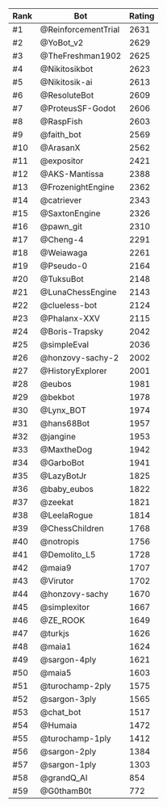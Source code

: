 Rank|Bot|Rating
---|---|---
#1|@ReinforcementTrial|2631
#2|@YoBot_v2|2629
#3|@TheFreshman1902|2625
#4|@Nikitosikbot|2623
#5|@Nikitosik-ai|2613
#6|@ResoluteBot|2609
#7|@ProteusSF-Godot|2606
#8|@RaspFish|2603
#9|@faith_bot|2569
#10|@ArasanX|2562
#11|@expositor|2421
#12|@AKS-Mantissa|2388
#13|@FrozenightEngine|2362
#14|@catriever|2343
#15|@SaxtonEngine|2326
#16|@pawn_git|2310
#17|@Cheng-4|2291
#18|@Weiawaga|2261
#19|@Pseudo-0|2164
#20|@TuksuBot|2148
#21|@LunaChessEngine|2143
#22|@clueless-bot|2124
#23|@Phalanx-XXV|2115
#24|@Boris-Trapsky|2042
#25|@simpleEval|2036
#26|@honzovy-sachy-2|2002
#27|@HistoryExplorer|2001
#28|@eubos|1981
#29|@bekbot|1978
#30|@Lynx_BOT|1974
#31|@hans68Bot|1957
#32|@jangine|1953
#33|@MaxtheDog|1942
#34|@GarboBot|1941
#35|@LazyBotJr|1825
#36|@baby_eubos|1822
#37|@zeekat|1821
#38|@LeelaRogue|1814
#39|@ChessChildren|1768
#40|@notropis|1756
#41|@Demolito_L5|1728
#42|@maia9|1707
#43|@Virutor|1702
#44|@honzovy-sachy|1670
#45|@simplexitor|1667
#46|@ZE_ROOK|1649
#47|@turkjs|1626
#48|@maia1|1624
#49|@sargon-4ply|1621
#50|@maia5|1603
#51|@turochamp-2ply|1575
#52|@sargon-3ply|1565
#53|@chat_bot|1517
#54|@Humaia|1472
#55|@turochamp-1ply|1412
#56|@sargon-2ply|1384
#57|@sargon-1ply|1303
#58|@grandQ_AI|854
#59|@G0thamB0t|772
